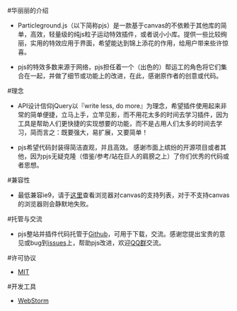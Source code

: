 #华丽丽的介绍

- Particleground.js（以下简称pjs）是一款基于canvas的不依赖于其他库的简单，高效，轻量级的纯js粒子运动特效插件，或者说小小库。提供一些比较绚丽，实用的特效应用于界面，希望能达到锦上添花的作用，给用户带来些许惊喜。

- pjs的特效多数来源于网络，pjs担任着一个（出色的）帮运工的角色将它们集合在一起，并做了细节或功能上的改进，在此，感谢原作者的创意或代码。

#理念

- API设计信仰jQuery以『write less, do more』为理念，希望插件使用起来非常的简单便捷，立马上手，立竿见影，而不用花太多的时间去学习插件，因为工具是帮助人们更快捷的实现想要的功能，而不是占用人们太多的时间去学习，简而言之：既要强大，易扩展，又要简单！

- pjs希望代码封装得简洁直观，并且高效。 感谢市面上缤纷的开源项目或者其他，因为pjs无疑克隆（借鉴/参考/站在巨人的肩膀之上）了你们优秀的代码或者思想。

#兼容性

- 最低兼容ie9，请于<a href="http://caniuse.com/#search=canvas" target="_blank">这里</a>查看浏览器对canvas的支持列表，对于不支持canvas的浏览器则会静默地失败。

#托管与交流

- pjs整站并插件代码托管于[Github](https://github.com/Barrior/Particleground.js)，可用于下载，交流。感谢您提出宝贵的意见或bug到[issues](https://github.com/Barrior/Particleground.js/issues)上，帮助pjs改进，欢迎<a href="http://shang.qq.com/wpa/qunwpa?idkey=f548e3f94e0040a2ac5adfe4fec6915ef67c8c1b6ba5784ff6d5049c6135a759" target="_blank">QQ群</a>交流。

#许可协议

- <a href="http://www.opensource.org/licenses/mit-license.php" target="_blank">MIT</a>

#开发工具

- <a href="https://www.jetbrains.com/webstorm/" target="_blank">WebStorm</a>